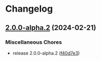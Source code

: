 # Changelog

## [2.0.0-alpha.2](https://github.com/zenstackhq/zenstack/compare/Redwood-v2.0.0-alpha.1...Redwood-v2.0.0-alpha.2) (2024-02-21)


### Miscellaneous Chores

* release 2.0.0-alpha.2 ([f40d7e3](https://github.com/zenstackhq/zenstack/commit/f40d7e3718d4210137a2e131d28b5491d065b914))
